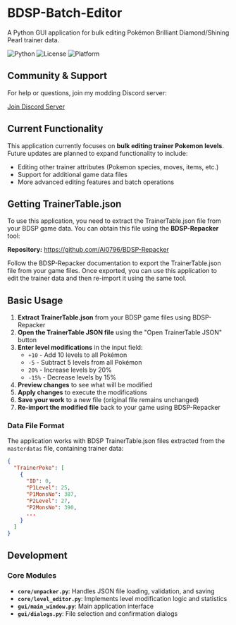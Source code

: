 # BDSP-Batch-Editor

A Python GUI application for bulk editing Pokémon Brilliant Diamond/Shining Pearl trainer data.

![Python](https://img.shields.io/badge/python-3.8+-blue.svg)
![License](https://img.shields.io/badge/license-MIT-green.svg)
![Platform](https://img.shields.io/badge/platform-Windows%20%7C%20Linux%20%7C%20macOS-lightgrey.svg)

## Community & Support

For help or questions, join my modding Discord server:

[Join Discord Server](https://discord.gg/5Qwz85EvC3)

## Current Functionality

This application currently focuses on **bulk editing trainer Pokemon levels**. Future updates are planned to expand functionality to include:

- Editing other trainer attributes (Pokemon species, moves, items, etc.)
- Support for additional game data files
- More advanced editing features and batch operations

## Getting TrainerTable.json

To use this application, you need to extract the TrainerTable.json file from your BDSP game data.
You can obtain this file using the **BDSP-Repacker** tool:

**Repository:** https://github.com/Ai0796/BDSP-Repacker

Follow the BDSP-Repacker documentation to export the TrainerTable.json file from your game files.
Once exported, you can use this application to edit the trainer data and then re-import it using the same tool.

## Basic Usage

1. **Extract TrainerTable.json** from your BDSP game files using BDSP-Repacker
2. **Open the TrainerTable JSON file** using the "Open TrainerTable JSON" button
3. **Enter level modifications** in the input field:
   - `+10` - Add 10 levels to all Pokémon
   - `-5` - Subtract 5 levels from all Pokémon
   - `20%` - Increase levels by 20%
   - `-15%` - Decrease levels by 15%
4. **Preview changes** to see what will be modified
5. **Apply changes** to execute the modifications
6. **Save your work** to a new file (original file remains unchanged)
7. **Re-import the modified file** back to your game using BDSP-Repacker

### Data File Format

The application works with BDSP TrainerTable.json files extracted from the `masterdatas` file, containing trainer data:

```json
{
  "TrainerPoke": [
    {
      "ID": 0,
      "P1Level": 25,
      "P1MonsNo": 387,
      "P2Level": 27,
      "P2MonsNo": 390,
      ...
    }
  ]
}
```

## Development

### Core Modules

- **`core/unpacker.py`**: Handles JSON file loading, validation, and saving
- **`core/level_editor.py`**: Implements level modification logic and statistics
- **`gui/main_window.py`**: Main application interface
- **`gui/dialogs.py`**: File selection and confirmation dialogs
